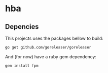 # hba

## Depencies

This projects uses the packages bellow to build:

```bash
go get github.com/goreleaser/goreleaser
```

And (for now) have a ruby gem dependency:

```bash
gem install fpm
```
